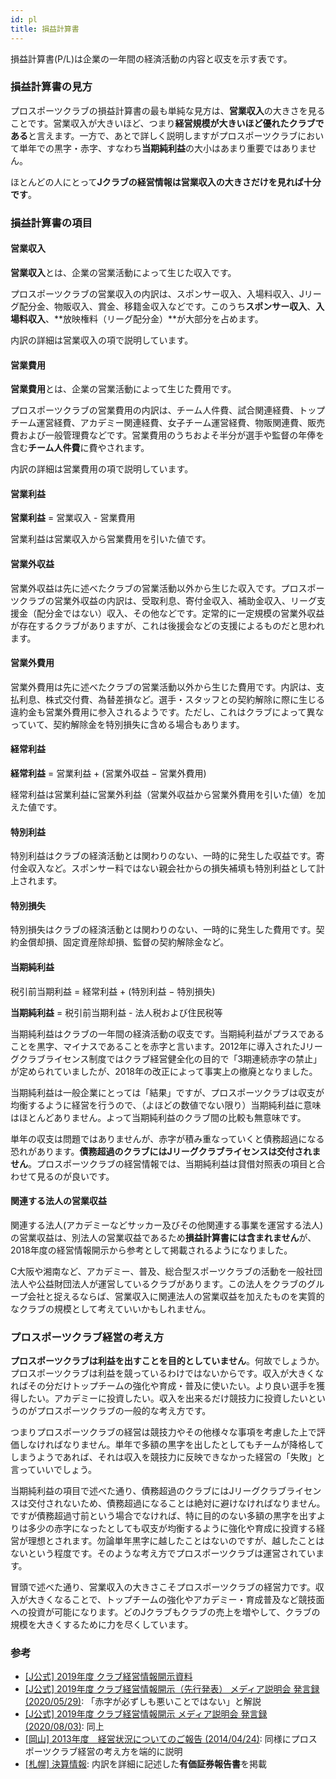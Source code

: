 ```yaml
---
id: pl
title: 損益計算書
---
```


損益計算書(P/L)は企業の一年間の経済活動の内容と収支を示す表です。

### 損益計算書の見方

プロスポーツクラブの損益計算書の最も単純な見方は、**営業収入**の大きさを見ることです。営業収入が大きいほど、つまり**経営規模が大きいほど優れたクラブである**と言えます。一方で、あとで詳しく説明しますがプロスポーツクラブにおいて単年での黒字・赤字、すなわち**当期純利益**の大小はあまり重要ではありません。

ほとんどの人にとって**Jクラブの経営情報は営業収入の大きさだけを見れば十分です**。

### 損益計算書の項目

#### 営業収入

**営業収入**とは、企業の営業活動によって生じた収入です。

プロスポーツクラブの営業収入の内訳は、スポンサー収入、入場料収入、Jリーグ配分金、物販収入、賞金、移籍金収入などです。このうち**スポンサー収入**、**入場料収入**、**放映権料（リーグ配分金）**が大部分を占めます。

内訳の詳細は営業収入の項で説明しています。

#### 営業費用

**営業費用**とは、企業の営業活動によって生じた費用です。

プロスポーツクラブの営業費用の内訳は、チーム人件費、試合関連経費、トップチーム運営経費、アカデミー関連経費、女子チーム運営経費、物販関連費、販売費および一般管理費などです。営業費用のうちおよそ半分が選手や監督の年俸を含む**チーム人件費**に費やされます。

内訳の詳細は営業費用の項で説明しています。

#### 営業利益

**営業利益** = 営業収入 - 営業費用

営業利益は営業収入から営業費用を引いた値です。

#### 営業外収益

営業外収益は先に述べたクラブの営業活動以外から生じた収入です。プロスポーツクラブの営業外収益の内訳は、受取利息、寄付金収入、補助金収入、リーグ支援金（配分金ではない）収入、その他などです。定常的に一定規模の営業外収益が存在するクラブがありますが、これは後援会などの支援によるものだと思われます。

#### 営業外費用

営業外費用は先に述べたクラブの営業活動以外から生じた費用です。内訳は、支払利息、株式交付費、為替差損など。選手・スタッフとの契約解除に際に生じる違約金も営業外費用に参入されるようです。ただし、これはクラブによって異なっていて、契約解除金を特別損失に含める場合もあります。

#### 経常利益

**経常利益** = 営業利益 + (営業外収益 − 営業外費用)

経常利益は営業利益に営業外利益（営業外収益から営業外費用を引いた値）を加えた値です。

#### 特別利益

特別利益はクラブの経済活動とは関わりのない、一時的に発生した収益です。寄付金収入など。スポンサー料ではない親会社からの損失補填も特別利益として計上されます。

#### 特別損失

特別損失はクラブの経済活動とは関わりのない、一時的に発生した費用です。契約金償却損、固定資産除却損、監督の契約解除金など。

#### 当期純利益

税引前当期利益 = 経常利益 + (特別利益 − 特別損失)

**当期純利益** = 税引前当期利益 - 法人税および住民税等

当期純利益はクラブの一年間の経済活動の収支です。当期純利益がプラスであることを黒字、マイナスであることを赤字と言います。2012年に導入されたJリーグクラブライセンス制度ではクラブ経営健全化の目的で「3期連続赤字の禁止」が定められていましたが、2018年の改正によって事実上の撤廃となりました。

当期純利益は一般企業にとっては「結果」ですが、プロスポーツクラブは収支が均衡するように経営を行うので、（よほどの数値でない限り）当期純利益に意味はほとんどありません。よって当期純利益のクラブ間の比較も無意味です。

単年の収支は問題ではありませんが、赤字が積み重なっていくと債務超過になる恐れがあります。**債務超過のクラブにはJリーグクラブライセンスは交付されません**。プロスポーツクラブの経営情報では、当期純利益は貸借対照表の項目と合わせて見るのが良いです。

#### 関連する法人の営業収益

関連する法人(アカデミーなどサッカー及びその他関連する事業を運営する法人)の営業収益は、別法人の営業収益であるため**損益計算書には含まれません**が、2018年度の経営情報開示から参考として掲載されるようになりました。

C大阪や湘南など、アカデミー、普及、総合型スポーツクラブの活動を一般社団法人や公益財団法人が運営しているクラブがあります。この法人をクラブのグループ会社と捉えるならば、営業収入に関連法人の営業収益を加えたものを実質的なクラブの規模として考えていいかもしれません。

### プロスポーツクラブ経営の考え方

**プロスポーツクラブは利益を出すことを目的としていません**。何故でしょうか。プロスポーツクラブは利益を競っているわけではないからです。収入が大きくなればその分だけトップチームの強化や育成・普及に使いたい。より良い選手を獲得したい。アカデミーに投資したい。収入を出来るだけ競技力に投資したいというのがプロスポーツクラブの一般的な考え方です。

つまりプロスポーツクラブの経営は競技力やその他様々な事項を考慮した上で評価しなければなりません。単年で多額の黒字を出したとしてもチームが降格してしまうようであれば、それは収入を競技力に反映できなかった経営の「失敗」と言っていいでしょう。

当期純利益の項目で述べた通り、債務超過のクラブにはJリーグクラブライセンスは交付されないため、債務超過になることは絶対に避けなければなりません。ですが債務超過寸前という場合でなければ、特に目的のない多額の黒字を出すよりは多少の赤字になったとしても収支が均衡するように強化や育成に投資する経営が理想とされます。勿論単年黒字に越したことはないのですが、越したことはないという程度です。そのような考え方でプロスポーツクラブは運営されています。

冒頭で述べた通り、営業収入の大きさこそプロスポーツクラブの経営力です。収入が大きくなることで、トップチームの強化やアカデミー・育成普及など競技面への投資が可能になります。どのJクラブもクラブの売上を増やして、クラブの規模を大きくするために力を尽くしています。

### 参考

- [[J公式] 2019年度 クラブ経営情報開示資料](https://www.jleague.jp/docs/aboutj/club-h31kaiji_001.pdf)
- [[J公式] 2019年度 クラブ経営情報開示（先行発表） メディア説明会 発言録 (2020/05/29)](https://www.jleague.jp/news/article/17106/): 「赤字が必ずしも悪いことではない」と解説
- [[J公式] 2019年度 クラブ経営情報開示 メディア説明会 発言録 (2020/08/03)](https://www.jleague.jp/news/article/17527/): 同上
- [[岡山] 2013年度　経営状況についてのご報告 (2014/04/24)](https://www.fagiano-okayama.com/news/p1398334491.html): 同様にプロスポーツクラブ経営の考え方を端的に説明
- [[札幌] 決算情報](https://www.consadole-sapporo.jp/club/settlement/): 内訳を詳細に記述した**有価証券報告書**を掲載
